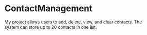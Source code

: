 # ContactManagement
My project allows users to add, delete, view, and clear contacts. The system can store up to 20 contacts in one list.

